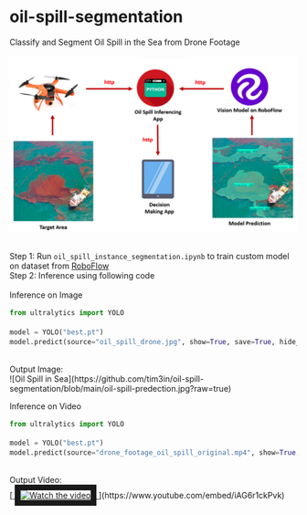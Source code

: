 # oil-spill-segmentation
Classify and Segment Oil Spill in the Sea from Drone Footage<br>
<br>
![Oil Spill System](https://github.com/tim3in/oil-spill-segmentation/blob/main/architecture.png?raw=true)
<br><br>

Step 1: Run ``` oil_spill_instance_segmentation.ipynb ``` to train custom model on dataset from [RoboFlow](https://universe.roboflow.com/tim-4ijf0/oil-spill-segmentation/model/3)<br>
Step 2: Inference using following code <br>
<br>
Inference on Image<br>
```python
from ultralytics import YOLO

model = YOLO("best.pt")
model.predict(source="oil_spill_drone.jpg", show=True, save=True, hide_labels=False, hide_conf=False, conf=0.5, save_txt=False, save_crop=False, line_thickness=2)
```
<br>
Output Image:<br>
![Oil Spill in Sea](https://github.com/tim3in/oil-spill-segmentation/blob/main/oil-spill-predection.jpg?raw=true)

Inference on Video<br>
```python
from ultralytics import YOLO

model = YOLO("best.pt")
model.predict(source="drone_footage_oil_spill_original.mp4", show=True, save=True, hide_labels=False, hide_conf=False, conf=0.5, save_txt=False, save_crop=False, line_thickness=2)
```
<br>
Output Video:<br>
[<a href="http://www.youtube.com/watch?feature=player_embedded&v=nTQUwghvy5Q" target="_blank">
 <img src="http://img.youtube.com/vi/nTQUwghvy5Q/mqdefault.jpg" alt="Watch the video" width="240" height="180" border="10" />
</a>](https://www.youtube.com/embed/iAG6r1ckPvk)
